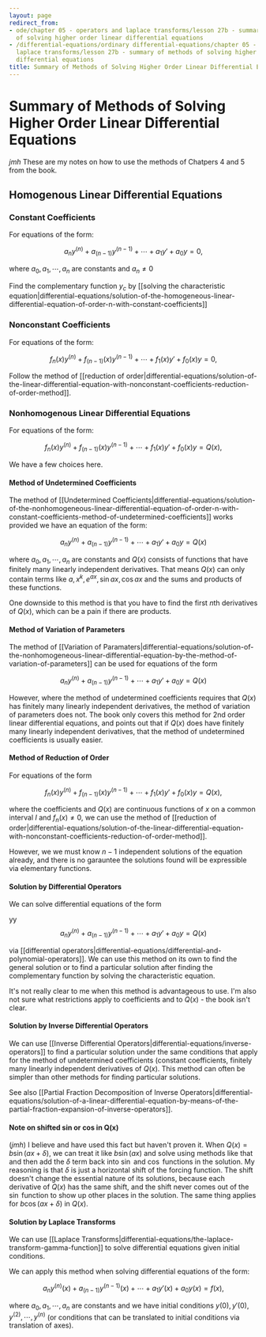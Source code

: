 ```yaml
---
layout: page
redirect_from:
- ode/chapter 05 - operators and laplace transforms/lesson 27b - summary of methods
  of solving higher order linear differential equations
- /differential-equations/ordinary differential-equations/chapter 05 - operators and
  laplace transforms/lesson 27b - summary of methods of solving higher order linear
  differential equations
title: Summary of Methods of Solving Higher Order Linear Differential Equations
---
```


# Summary of Methods of Solving Higher Order Linear Differential Equations

*jmh* These are my notes on how to use the methods of Chatpers 4 and 5 from the book.

## Homogenous Linear Differential Equations

### Constant Coefficients

For equations of the form:

$$ a_ny^{(n)} + a_{(n-1)}y^{(n-1)} + \cdots + a_1y' + a_0y = 0, $$

where $a_0,a_1,\cdots,a_n$ are constants and $a_n \neq 0$

Find the complementary function $y_c$ by [[solving the characteristic equation|differential-equations/solution-of-the-homogeneous-linear-differential-equation-of-order-n-with-constant-coefficients]]

### Nonconstant Coefficients

For equations of the form:

$$ f_n(x)y^{(n)} + f_{(n-1)}(x)y^{(n-1)} + \cdots + f_1(x)y' + f_0(x)y = 0, $$

Follow the method of [[reduction of order|differential-equations/solution-of-the-linear-differential-equation-with-nonconstant-coefficients-reduction-of-order-method]].

### Nonhomogenous Linear Differential Equations

For equations of the form:

$$ f_n(x)y^{(n)} + f_{(n-1)}(x)y^{(n-1)} + \cdots + f_1(x)y' + f_0(x)y = Q(x), $$

We have a few choices here.

#### Method of Undetermined Coefficients

The method of [[Undetermined Coefficients|differential-equations/solution-of-the-nonhomogeneous-linear-differential-equation-of-order-n-with-constant-coefficients-method-of-undetermined-coefficients]] works provided we have an equation of the form:

$$ a_ny^{(n)} + a_{(n-1)}y^{(n-1)} + \cdots + a_1y' + a_0y = Q(x) $$

where $a_0, a_1, \cdots, a_n$ are constants and $Q(x)$ consists of functions that have finitely many linearly independent derivatives. That means $Q(x)$ can only contain terms like $a, x^k, e^{ax}, \sin{ax}, \cos{ax}$ and the sums and products of these functions.

One downside to this method is that you have to find the first $n$th derivatives of $Q(x)$, which can be a pain if there are products.

#### Method of Variation of Parameters

The method of [[Variation of Paramaters|differential-equations/solution-of-the-nonhomogeneous-linear-differential-equation-by-the-method-of-variation-of-parameters]] can be used for equations of the form

$$ a_ny^{(n)} + a_{(n-1)}y^{(n-1)} + \cdots + a_1y' + a_0y = Q(x) $$

However, where the method of undetermined coefficients requires that $Q(x)$ has finitely many linearly independent derivatives, the method of variation of parameters does not. The book only covers this method for 2nd order linear differential equations, and points out that if $Q(x)$ does have finitely many linearly independent derivatives, that the method of undetermined coefficients is usually easier.

#### Method of Reduction of Order

For equations of the form

$$ f_n(x)y^{(n)} + f_{(n-1)}(x)y^{(n-1)} + \cdots + f_1(x)y' + f_0(x)y = Q(x), $$

where the coefficients and $Q(x)$ are continuous functions of $x$ on a common interval $I$ and $f_n(x) \neq 0$, we can use the method of [[reduction of order|differential-equations/solution-of-the-linear-differential-equation-with-nonconstant-coefficients-reduction-of-order-method]].

However, we we must know $n - 1$ independent solutions of the equation already, and there is no garauntee the solutions found will be expressible via elementary functions.

#### Solution by Differential Operators

We can solve differential equations of the form

yy$$ a_ny^{(n)} + a_{(n-1)}y^{(n-1)} + \cdots + a_1y' + a_0y = Q(x) $$

via [[differential operators|differential-equations/differential-and-polynomial-operators]]. We can use this method on its own to find the general solution or to find a particular solution after finding the complementary function by solving the characteristic equation.

It's not really clear to me when this method is advantageous to use. I'm also not sure what restrictions apply to coefficients and to $Q(x)$ - the book isn't clear.

#### Solution by Inverse Differential Operators

We can use [[Inverse Differential Operators|differential-equations/inverse-operators]] to find a particular solution under the same conditions that apply for the method of undetermined coefficients (constant coefficients, finitely many linearly independent derivatives of $Q(x)$. This method can often be simpler than other methods for finding particular solutions.

See also [[Partial Fraction Decomposition of Inverse Operators|differential-equations/solution-of-a-linear-differential-equation-by-means-of-the-partial-fraction-expansion-of-inverse-operators]].


#### Note on shifted sin or cos in Q(x) 

(*jmh*) I believe and have used this fact but haven't proven it. When $Q(x) = b\sin{(ax+\delta)}$, we can treat it like $b\sin{(ax)}$ and solve using methods like that and then add the $\delta$ term back into $\sin$ and $\cos$ functions in the solution. My reasoning is that $\delta$ is just a horizontal shift of the forcing function. The shift doesn't change the essential nature of its solutions, because each derivative of $Q(x)$ has the same shift, and the shift never comes out of the $\sin$ function to show up other places in the solution. The same thing applies for $b\cos{(ax+\delta)}$ in $Q(x)$.


#### Solution by Laplace Transforms

We can use [[Laplace Transforms|differential-equations/the-laplace-transform-gamma-function]] to solve differential equations given initial conditions.

We can apply this method when solving differential equations of the form:

$$ a_ny^{(n)}(x) + a_{(n-1)}y^{(n-1)}(x) + \cdots + a_1y'(x) + a_0y(x) = f(x), $$

where $a_0, a_1, \cdots, a_n$ are constants and we have initial conditions $y(0), y'(0), y^{(2)}, \cdots, y^{(n)}$  (or conditions that can be translated to initial conditions via translation of axes).